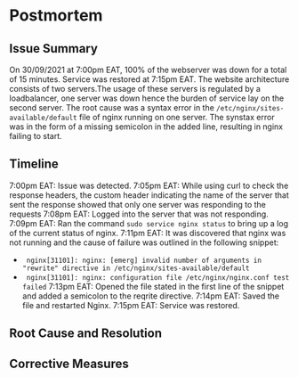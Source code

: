 # Postmortem

## Issue Summary
On 30/09/2021 at 7:00pm EAT, 100% of the webserver was down for a total of 15 minutes. Service was restored at 7:15pm EAT. The website architecture consists of two servers.The usage of these servers is regulated by a loadbalancer, one server was down hence the burden of service lay on the second server. The root cause was a syntax error in the ``` /etc/nginx/sites-available/default ``` file of nginx running on one server. The synstax error was in the form of a missing semicolon in the added line, resulting in nginx failing to start.

## Timeline
7:00pm EAT: Issue was detected.
7:05pm EAT: While using curl to check the response headers, the custom header indicating the name of the server that sent the response showed that only one server was responding to the requests
7:08pm EAT: Logged into the server that was not responding.
7:09pm EAT: Ran the command ``` sudo service nginx status ``` to bring up a log of the current status of nginx.
7:11pm EAT: It was discovered that nginx was not running and the cause of failure was outlined in the following snippet:
- ```  nginx[31101]: nginx: [emerg] invalid number of arguments in "rewrite" directive in /etc/nginx/sites-available/default  ```
- ```  nginx[31101]: nginx: configuration file /etc/nginx/nginx.conf test failed ```
7:13pm EAT: Opened the file stated in the first line of the snippet and added a semicolon to the reqrite directive. 
7:14pm EAT: Saved the file and restarted Nginx.
7:15pm EAT: Service was restored.

## Root Cause and Resolution
## Corrective Measures
